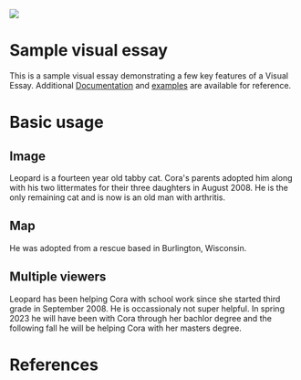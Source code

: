 <a href="https://juncture-digital.org"><img src="https://juncture-digital.org/images/ve-button.png"></a>

<param ve-config 
       title="Leopard"
       author="Cora"
       banner="https://live.staticflickr.com/65535/52437407787_f39b986c2b_n.jpg" 
       layout="vertical">

<!-- Entities discussed throughout the essay are typically defined before the essay text and
     are thus available in all text.  Entity identifiers (QIDs) can be found in either
     Wikipedia or Wikidata (https://www.wikidata.org)> -->
<param ve-entity eid="Q185372"> <!-- Girl with a Pearl Earring painting -->
<param ve-entity eid="Q41264"> <!-- Johannes Vermeer -->
<param ve-entity eid="Q221092"> <!-- Mauritshuis -->
<param ve-entity eid="Q36600"> <!-- The Hague -->

# Sample visual essay

This is a sample visual essay demonstrating a few key features of a Visual Essay. Additional [Documentation](https://github.com/JSTOR-Labs/juncture/wiki) and [examples](https://jstor-labs.github.io/juncture-examples) are available for reference.
<param ve-image 
      ="https://live.staticflickr.com/65535/47671786262_aaf7a7ce92_k.jpg">

# Basic usage

## Image

Leopard is a fourteen year old tabby cat. Cora's parents adopted him along with his two littermates for their three daughters in August 2008. He is the only remaining cat and is now is an old man with arthritis. 
<param ve-image 
       label="Leopard" 
       description="photo by Cora" 
       license="public domain" 
       url="https://live.staticflickr.com/65535/52438436038_66876cc134_k.jpg">

## Map

He was adopted from a rescue based in Burlington, Wisconsin. 
<param ve-map center="Q1016638" zoom="11" prefer-geojson>

## Multiple viewers

Leopard has been helping Cora with school work since she started third grade in September 2008. He is occassionaly not super helpful. In spring 2023 he will have been with Cora through her bachlor degree and the following fall he will be helping Cora with her masters degree. 
<param ve-image 
       url="https://live.staticflickr.com/65535/47671786262_aaf7a7ce92_k.jpg">
<param ve-map center="Q1016638" zoom="11">

# References


